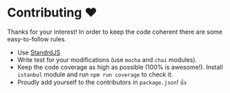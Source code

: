 Contributing :heart:
====================

Thanks for your interest! In order to keep the code coherent there are some
easy-to-follow rules.

* Use [StandrdJS](https://standardjs.com/)
* Write test for your modifications (use `mocha` and `chai` modules).
* Keep the code coverage as high as possible (100% is awesome!). Install
   `istanbul` module and run `npm run coverage` to check it.
* Proudly add yourself to the contributors in `package.json`! :+1: